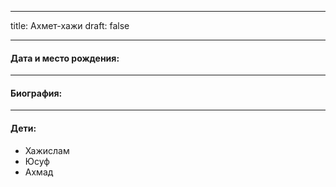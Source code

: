 
---
title: Ахмет-хажи
draft: false

---
#### Дата и место рождения:

---
#### Биография:


---
#### Дети:
- Хажислам
- Юсуф
- Ахмад